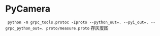# PyCamera

` python -m grpc_tools.protoc -Iproto --python_out=. --pyi_out=. --grpc_python_out=. proto/measure.proto`
存灰度图